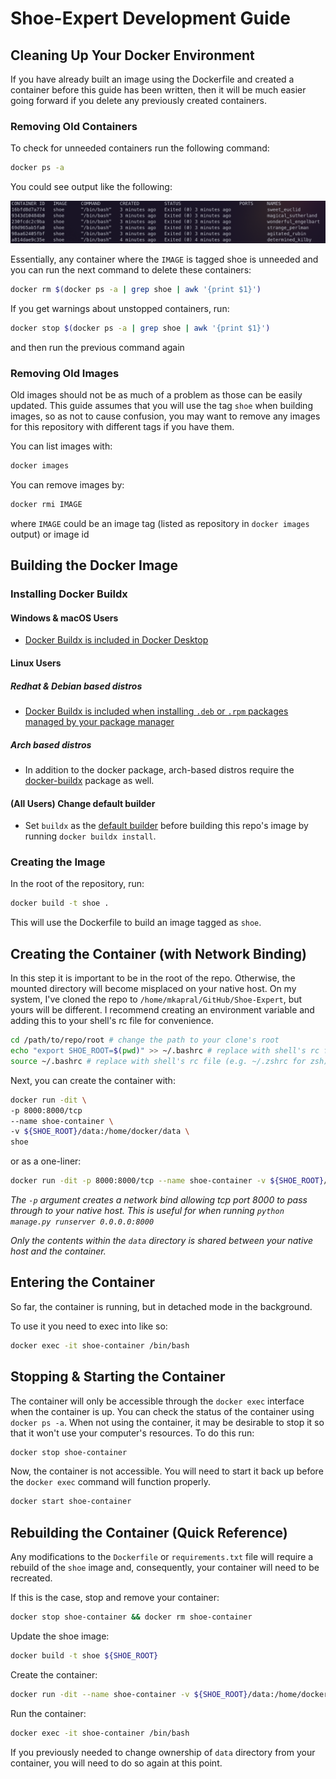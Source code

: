 # Shoe-Expert Development Guide

## Cleaning Up Your Docker Environment

If you have already built an image using the Dockerfile and created a container before this guide has been written, then it will be much easier going forward if you delete any previously created containers.

### Removing Old Containers

To check for unneeded containers run the following command:

```bash
docker ps -a
```

You could see output like the following:

![png](png/docker_ps_-a.png)

Essentially, any container where the `IMAGE` is tagged shoe is unneeded and you can run the next command to delete these containers:

```bash
docker rm $(docker ps -a | grep shoe | awk '{print $1}')
```

If you get warnings about unstopped containers, run:

```bash
docker stop $(docker ps -a | grep shoe | awk '{print $1}')
```

and then run the previous command again

### Removing Old Images

Old images should not be as much of a problem as those can be easily updated. This guide assumes that you will use the tag `shoe` when building images, so as not to cause confusion, you may want to remove any images for this repository with different tags if you have them.

You can list images with:

```bash
docker images
```

You can remove images by:

```bash
docker rmi IMAGE
```

where `IMAGE` could be an image tag (listed as repository in `docker images` output) or image id

## Building the Docker Image

### Installing Docker Buildx

#### Windows & macOS Users

- [Docker Buildx is included in Docker Desktop](https://github.com/docker/buildx#windows-and-macos)

#### Linux Users

##### Redhat & Debian based distros

- [Docker Buildx is included when installing `.deb` or `.rpm` packages managed by your package manager](https://github.com/docker/buildx#linux-packages)

##### Arch based distros

- In addition to the docker package, arch-based distros require the [docker-buildx](https://archlinux.org/packages/community/x86_64/docker-buildx/) package as well.

#### (All Users) Change default builder

- Set `buildx` as the [default builder](https://github.com/docker/buildx#set-buildx-as-the-default-builder) before building this repo's image by running `docker buildx install`.

### Creating the Image

In the root of the repository, run:

```bash
docker build -t shoe .
```

This will use the Dockerfile to build an image tagged as `shoe`.

## Creating the Container (with Network Binding)

In this step it is important to be in the root of the repo. Otherwise, the mounted directory will become misplaced on your native host. On my system, I've cloned the repo to `/home/mkapral/GitHub/Shoe-Expert`, but yours will be different. I recommend creating an environment variable and adding this to your shell's rc file for convenience.

```bash
cd /path/to/repo/root # change the path to your clone's root
echo "export SHOE_ROOT=$(pwd)" >> ~/.bashrc # replace with shell's rc file (e.g. ~/.zshrc for zsh)
source ~/.bashrc # replace with shell's rc file (e.g. ~/.zshrc for zsh)
```

Next, you can create the container with:

```bash
docker run -dit \
-p 8000:8000/tcp
--name shoe-container \
-v ${SHOE_ROOT}/data:/home/docker/data \
shoe
```

or as a one-liner:

```bash
docker run -dit -p 8000:8000/tcp --name shoe-container -v ${SHOE_ROOT}/data:/home/docker/data shoe
```

*The `-p` argument creates a network bind allowing tcp port 8000 to pass through to your native host. This is useful for when running `python manage.py runserver 0.0.0.0:8000`*

*Only the contents within the `data` directory is shared between your native host and the container.*

## Entering the Container

So far, the container is running, but in detached mode in the background.

To use it you need to exec into like so:

```bash
docker exec -it shoe-container /bin/bash
```

## Stopping & Starting the Container

The container will only be accessible through the `docker exec` interface when the container is up. You can check the status of the container using `docker ps -a`. When not using the container, it may be desirable to stop it so that it won't use your computer's resources. To do this run:

```bash
docker stop shoe-container
```

Now, the container is not accessible. You will need to start it back up before the `docker exec` command will function properly.

```bash
docker start shoe-container
```

## Rebuilding the Container (Quick Reference)

Any modifications to the `Dockerfile` or `requirements.txt` file will require a rebuild of the `shoe` image and, consequently, your container will need to be recreated.

If this is the case, stop and remove your container:

```bash
docker stop shoe-container && docker rm shoe-container
```

Update the shoe image:

```bash
docker build -t shoe ${SHOE_ROOT}
```

Create the container:

```bash
docker run -dit --name shoe-container -v ${SHOE_ROOT}/data:/home/docker/data shoe
```

Run the container:

```bash
docker exec -it shoe-container /bin/bash
```

If you previously needed to change ownership of `data` directory from your container, you will need to do so again at this point.

